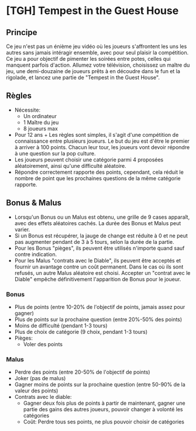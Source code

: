 
# [TGH] Tempest in the Guest House
## Principe
Ce jeu n'est pas un énième jeu vidéo où les joueurs s'affrontent les uns les autres sans jamais intéragir ensemble, avec pour seul plaisir la compétition. Ce jeu a pour objectif de pimenter les soirées entre potes, celles qui manquent parfois d'action.
Allumez votre télévision, choisissez un maître du jeu, une demi-douzaine de joueurs prêts à en découdre dans le fun et la rigolade, et lancez une partie de "Tempest in the Guest House".
## Règles
- Nécessite:
	- Un ordinateur
	- 1 Maître du jeu
	- 8 joueurs max
- Pour 12 ans +
Les règles sont simples, il s'agit d'une compétition de connaissance entre plusieurs joueurs. Le but du jeu est d'être le premier à arriver à 100 points.
Chacun leur tour, les joueurs vont devoir répondre à une question sur la pop culture.
- Les joueurs peuvent choisir une catégorie parmi 4 proposées aléatoirement, ainsi qu'une difficulté aléatoire.
- Répondre correctement rapporte des points, cependant, cela réduit le nombre de point que les prochaines questions de la même catégorie rapporte.

## Bonus & Malus
- Lorsqu'un Bonus ou un Malus est obtenu, une grille de 9 cases apparaît, avec des effets aléatoires cachés. La durée des Bonus et Malus peut varier.
- Si un Bonus est récupérer, la jauge de change est réduite à 0 et ne peut pas augmenter pendant de 3 à 5 tours, selon la durée de la partie.
- Pour les Bonus "pièges", ils peuvent être utilisés n'importe quand sauf contre indication.
- Pour les Malus "contrats avec le Diable", ils peuvent être acceptés et fournir un avantage contre un coût permanent. Dans le cas où ils sont refusés, un autre Malus aléatoire est choisi. Accepter un "contrat avec le Diable" empêche définitivement l'apparition de Bonus pour le joueur.
### Bonus
- Plus de points (entre 10-20% de l'objectif de points, jamais assez pour gagner)
- Plus de points sur la prochaine question (entre 20%-50% des points)
- Moins de difficulté (pendant 1-3 tours)
- Plus de choix de catégorie (9 choix, pendant 1-3 tours)
- Pièges:
	- Voler des points
### Malus
- Perdre des points (entre 20-50% de l'objectif de points)
- Joker (pas de malus)
- Gagner moins de points sur la prochaine question (entre 50-90% de la valeur des points)
- Contrats avec le diable:
	- Gagner deux fois plus de points à partir de maintenant, gagner une partie des gains des autres joueurs, pouvoir changer à volonté les catégories
	- Coût: Perdre tous ses points, ne plus pouvoir choisir de catégories
